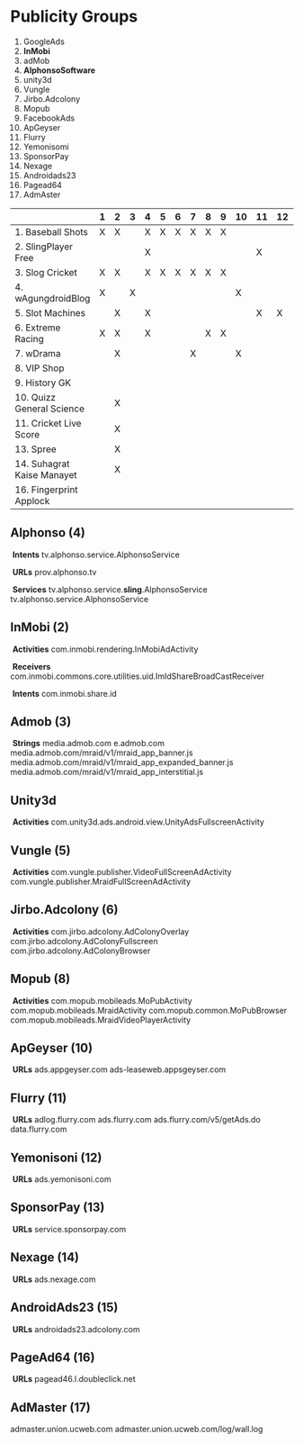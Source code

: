 # Publicity Groups



1. GoogleAds
2. **InMobi**
3. adMob
4. **AlphonsoSoftware**
5. unity3d
6. Vungle
7. Jirbo.Adcolony
8. Mopub
9. FacebookAds
10. ApGeyser
11. Flurry
12. Yemonisomi
13. SponsorPay
14. Nexage
15. Androidads23
16. Pagead64
17. AdmAster





|                                 | 1    | 2    | 3    | 4    | 5    | 6    | 7    | 8    | 9    | 10   | 11   | 12   | 13   | 14   | 15   | 16   | 17   | 18   | 19   |
| ------------------------------- | ---- | ---- | ---- | ---- | ---- | ---- | ---- | ---- | ---- | ---- | ---- | ---- | ---- | ---- | ---- | ---- | ---- | ---- | ---- |
| 1. Baseball Shots               | X    | X    |      | X    | X    | X    | X    | X    | X    |      |      |      |      |      |      |      |      |      |      |
| 2. SlingPlayer Free             |      |      |      | X    |      |      |      |      |      |      | X    |      |      |      |      |      |      |      |      |
| 3. Slog Cricket                 | X    | X    |      | X    | X    | X    | X    | X    | X    |      |      |      |      |      |      |      |      |      |      |
| 4. wAgungdroidBlog              | X    |      | X    |      |      |      |      |      |      | X    |      |      |      |      |      |      |      |      |      |
| 5. Slot Machines                |      | X    |      | X    |      |      |      |      |      |      | X    | X    | X    | X    | X    |      |      |      |      |
| 6. Extreme Racing               | X    | X    |      | X    |      |      |      | X    | X    |      |      |      |      |      |      |      |      |      |      |
| 7. wDrama                       |      | X    |      |      |      |      | X    |      |      | X    |      |      |      |      |      |      |      |      |      |
| 8. VIP Shop                     |      |      |      |      |      |      |      |      |      |      |      |      |      |      |      |      |      |      |      |
| 9. History GK                   |      |      |      |      |      |      |      |      |      |      |      |      |      |      |      |      |      |      |      |
| 10. Quizz<br /> General Science |      | X    |      |      |      |      |      |      |      |      |      |      |      |      |      |      |      |      |      |
| 11. Cricket Live Score          |      | X    |      |      |      |      |      |      |      |      |      |      |      |      |      | X    |      |      |      |
| 13. Spree                       |      | X    |      |      |      |      |      |      |      |      |      |      |      |      |      |      |      |      |      |
| 14. Suhagrat Kaise Manayet      |      | X    |      |      |      |      |      |      |      |      |      |      |      |      |      |      |      |      |      |
| 16. Fingerprint Applock         |      |      |      |      |      |      |      |      |      |      |      |      |      |      |      | X    | X    |      |      |





## Alphonso (4)

​	**Intents**
tv.alphonso.service.AlphonsoService

​	**URLs**
prov.alphonso.tv

​	**Services**
tv.alphonso.service.**sling**.AlphonsoService
tv.alphonso.service.AlphonsoService



## InMobi (2)

​	**Activities**
com.inmobi.rendering.InMobiAdActivity

​	**Receivers**
com.inmobi.commons.core.utilities.uid.ImIdShareBroadCastReceiver

​	**Intents**
com.inmobi.share.id



## Admob (3)

​	**Strings**
media.admob.com
e.admob.com
media.admob.com/mraid/v1/mraid_app_banner.js 
media.admob.com/mraid/v1/mraid_app_expanded_banner.js 
media.admob.com/mraid/v1/mraid_app_interstitial.js

## Unity3d

​	**Activities**
com.unity3d.ads.android.view.UnityAdsFullscreenActivity

## Vungle (5)

​	**Activities**
com.vungle.publisher.VideoFullScreenAdActivity 
com.vungle.publisher.MraidFullScreenAdActivity 

## Jirbo.Adcolony (6)

​	**Activities**
com.jirbo.adcolony.AdColonyOverlay 
com.jirbo.adcolony.AdColonyFullscreen 
com.jirbo.adcolony.AdColonyBrowser 

## Mopub (8)

​	**Activities**
com.mopub.mobileads.MoPubActivity 
com.mopub.mobileads.MraidActivity 
com.mopub.common.MoPubBrowser
com.mopub.mobileads.MraidVideoPlayerActivity

## ApGeyser (10)

​	**URLs**
ads.appgeyser.com
ads-leaseweb.appsgeyser.com

## Flurry (11)

​	**URLs**
adlog.flurry.com
ads.flurry.com
ads.flurry.com/v5/getAds.do
data.flurry.com

## Yemonisoni (12)

​	**URLs**
ads.yemonisoni.com

## SponsorPay (13)

​	**URLs**
service.sponsorpay.com

## Nexage (14)

​	**URLs**
ads.nexage.com

## AndroidAds23 (15)

​	**URLs**
androidads23.adcolony.com

## PageAd64 (16)

​     **URLs**
pagead46.l.doubleclick.net

## AdMaster (17)

admaster.union.ucweb.com
admaster.union.ucweb.com/log/wall.log